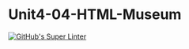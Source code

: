 # Unit4-04-HTML-Museum
[![GitHub's Super Linter](https://github.com/ICS20-Programming-Emilielsm/Unit4-04-HTML-Museum/workflows/GitHub's%20Super%20Linter/badge.svg)](https://github.com/<ICS20-Programming-Emilielsm/Unit4-04-HTML-Museumactions)